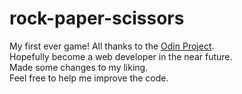 # rock-paper-scissors

My first ever game! All thanks to the <a href="https://www.theodinproject.com/">Odin Project</a>.<br>
Hopefully become a web developer in the near future.<br>
Made some changes to my liking.<br>
Feel free to help me improve the code.
